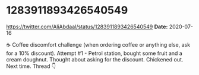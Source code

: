 # 1283911893426540549
https://twitter.com/AliAbdaal/status/1283911893426540549
**Date:** 2020-07-16

☕️ Coffee discomfort challenge (when ordering coffee or anything else, ask for a 10% discount). Attempt #1 - Petrol station, bought some fruit and a cream doughnut. Thought about asking for the discount. Chickened out. Next time. Thread 👇
